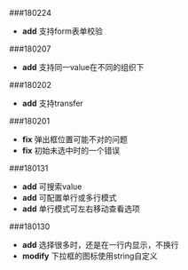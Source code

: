 ###180224
* **add** 支持form表单校验

###180207
* **add** 支持同一value在不同的组织下

###180202
* **add** 支持transfer

###180201
* **fix** 弹出框位置可能不对的问题
* **fix** 初始未选中时的一个错误

###180131
* **add** 可搜索value
* **add** 可配置单行或多行模式
* **add** 单行模式可左右移动查看选项

###180130
* **add** 选择很多时，还是在一行内显示，不换行
* **modify** 下拉框的图标使用string自定义
